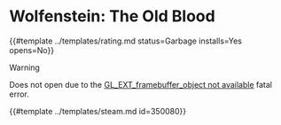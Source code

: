 # Wolfenstein: The Old Blood
<!-- script:Aliases [
    "Wolfenstein The Old Blood"
] -->

{{#template ../templates/rating.md status=Garbage installs=Yes opens=No}}

> [!WARNING]
> Does not open due to the [GL_EXT_framebuffer_object not available](https://bugs.freedesktop.org/show_bug.cgi?id=107693) fatal error.

{{#template ../templates/steam.md id=350080}}

